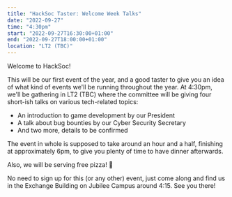 ```yaml
---
title: "HackSoc Taster: Welcome Week Talks"
date: "2022-09-27"
time: "4:30pm"
start: "2022-09-27T16:30:00+01:00"
end: "2022-09-27T18:00:00+01:00"
location: "LT2 (TBC)"
---
```


Welcome to HackSoc!

This will be our first event of the year, and a good taster to give you
an idea of what kind of events we'll be running throughout the year. At
4:30pm, we'll be gathering in LT2 (TBC) where the committee will be giving
four short-ish talks on various tech-related topics:

 - An introduction to game development by our President
 - A talk about bug bounties by our Cyber Security Secretary
 - And two more, details to be confirmed

The event in whole is supposed to take around an hour and a half, finishing
at approximately 6pm, to give you plenty of time to have dinner afterwards.

Also, we will be serving free pizza! 🍕

No need to sign up for this (or any other) event, just come along and find
us in the Exchange Building on Jubilee Campus around 4:15. See you there!
